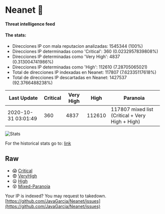 # Neanet :hocho:
#### Threat intelligence feed
#### The stats:

- Direcciones IP con mala reputacion analizadas: 1545344 (100%)
- Direcciones IP determinadas como 'Critical':  360 (0.0232957839808%)
- Direcciones IP determinadas como 'Very High':  4837 (0.313004741986%)
- Direcciones IP determinadas como 'High':  112610 (7.28705065021)
- Total de direcciones IP indexadas en Neanet:  117807 (7.62335117618%)
- Total de direcciones IP descartadas en Neanet:  1427537 (92.3766488238%)

| Last Update | Critical | Very High | High | Paranoia |
| --- | --- | --- | --- | --- |
| 2020-10-31 03:01:49 | 360 | 4837 | 112610 | 117807 mixed list (Critical + Very High + High)|

![Stats](https://docs.google.com/spreadsheets/d/e/2PACX-1vSnaNMIXVabIpDJjufMlzH7poXnshF3mgd8Is1g9ytUEzVsP5my4Trn8f-xkoLLQ38xpL3HtmUexLo6/pubchart?oid=501124687&format=image)

For the historical stats go to: [link](/stats.csv)
## Raw
- :scream: [Critical](https://raw.githubusercontent.com/JavaGarcia/Neanet/master/blacklists/neanet_critical.txt)
- :fearful: [VeryHigh](https://raw.githubusercontent.com/JavaGarcia/Neanet/master/blacklists/neanet_veryHigh.txtt)
- :frowning: [High](https://raw.githubusercontent.com/JavaGarcia/Neanet/master/blacklists/neanet_high.txt)
- :dizzy_face: [Mixed-Paranoia](https://raw.githubusercontent.com/JavaGarcia/Neanet/master/blacklists/neanet_all.txt)


Your IP is indexed? You may request to takedown. [https://github.com/JavaGarcia/Neanet/issues](https://github.com/JavaGarcia/Neanet/issues)































































































































































































































































































































































































































































































































































































































































































































































































































































































































































































































































































































































































































































































































































































































































































































































































































































































































































































































































